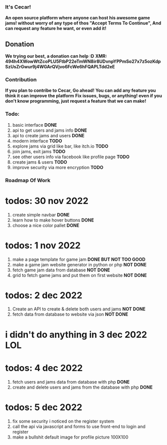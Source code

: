 ### It's Cecar!
**An open source platform where anyone can host his awesome game jams! without worry of any type of thos "Accept Terms To Continue", And can request any feature he want, or even add it!**

## Donation
**We trying our best, a donation can help :D**
**XMR: 494h4XWowWtZcoPLU5FtbP22eTmWN8ir8UDvnpYPPmSo27x7z5ozKdpSzUsZrGwur9j4WGArQVjvo6FcWe6hFQAPLTdd2eE**

### Contribution
**If you plan to contribe to Cecar, Go ahead!**
**You can add any feature you think it can improve the platform**
**Fix issues, bugs, or anything! even if you don't know programming, just request a feature that we can make!**

### Todo:
1. basic interface **DONE**
2. api to get users and jams info **DONE**
3. api to create jams and users **DONE**
4. modern interface **TODO**
5. explore jams via grid like bar, like itch.io **TODO**
6. join jams, exit jams **TODO**
7. see other users info via facebook like profile page **TODO**
8. create jams & users **TODO**
9. improve security via more encryption **TODO**
### Roadmap Of Work
# todos: 30 nov 2022
1. create simple navbar **DONE**
2. learn how to make hover buttons **DONE**
3. choose a nice color pallet **DONE**
# todos: 1 nov 2022
1. make a page template for game jam **DONE BUT NOT TOO GOOD**
2. make a game jam website generator in python or php **NOT DONE**
3. fetch game jam data from database **NOT DONE**
4. grid to fetch game jams and put them on first website **NOT DONE**
# todos: 2 dec 2022
1. Create an API to create & delete both users and jams **NOT DONE**
2. fetch data from database to website via json **NOT DONE**
# i didn't do anything in 3 dec 2022 LOL
# todos: 4 dec 2022
1. fetch users and jams data from database with php **DONE**
2. create and delete users and jams from the database with php **DONE**
# todos: 5 dec 2022
1. fix some security i noticed on the register system
2. call the api via javascript and forms to use front-end to login and register
3. make a bullshit default image for profile picture 100X100